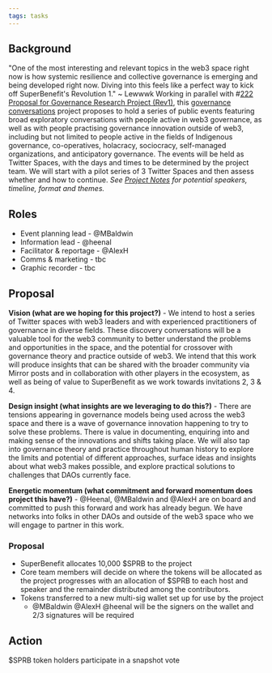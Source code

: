 ```yaml
---
tags: tasks
---
```

## Background
"One of the most interesting and relevant topics in the web3 space right now is how systemic resilience and collective governance is emerging and being developed right now. Diving into this feels like a perfect way to kick off SuperBenefit's Revolution 1." ~ Lewwwk
Working in parallel with #[222 Proposal for Governance Research Project (Rev1)](222%20Proposal%20for%20Governance%20Research%20Project%20(Rev1)), this [governance conversations](/notes/archive/clarity/Tags/governance%20conversations.md) project proposes to hold a series of public events featuring broad exploratory conversations with people active in web3 governance, as well as with people practising governance innovation outside of web3, including but not limited to people active in the fields of Indigenous governance, co-operatives, holacracy, sociocracy, self-managed organizations, and anticipatory governance.
The events will be held as Twitter Spaces, with the days and times to be determined by the project team. We will start with a pilot series of 3 Twitter Spaces and then assess whether and how to continue.
_See [Project Notes](https://app.clarity.so/superbenefit/notes/4fd0bfcc-aed9-4c72-8c30-df8101220a05) for potential speakers, timeline, format and themes._
## Roles
- Event planning lead - @MBaldwin 
- Information lead - @heenal 
- Facilitator & reportage - @AlexH
- Comms & marketing - tbc
- Graphic recorder - tbc

## Proposal
**Vision (what are we hoping for this project?)** - We intend to host a series of Twitter spaces with web3 leaders and with experienced practitioners of governance in diverse fields. These discovery conversations will be a valuable tool for the web3 community to better understand the problems and opportunities in the space, and the potential for crossover with governance theory and practice outside of web3. We intend that this work will produce insights that can be shared with the broader community via Mirror posts and in collaboration with other players in the ecosystem, as well as being of value to SuperBenefit as we work towards invitations 2, 3 & 4.

**Design insight (what insights are we leveraging to do this?)** - There are tensions appearing in governance models being used across the web3 space and there is a wave of governance innovation happening to try to solve these problems. There is value in documenting, enquiring into and making sense of the innovations and shifts taking place. We will also tap into governance theory and practice throughout human history to explore the limits and potential of different approaches, surface ideas and insights about what web3 makes possible, and explore practical solutions to challenges that DAOs currently face.

**Energetic momentum (what commitment and forward momentum does project this have?)** - @Heenal, @MBaldwin and @AlexH are on board and committed to push this forward and work has already begun. We have networks into folks in other DAOs and outside of the web3 space who we will engage to partner in this work. 
### Proposal
- SuperBenefit allocates 10,000 $SPRB to the project
- Core team members will decide on where the tokens will be allocated as the project progresses with an allocation of  $SPRB to each host and speaker and the remainder distributed among the contributors.
- Tokens transferred to a new multi-sig wallet set up for use by the project
	- @MBaldwin @AlexH @heenal will be the signers on the wallet and 2/3 signatures will be required

## Action
$SPRB token holders participate in a snapshot vote

